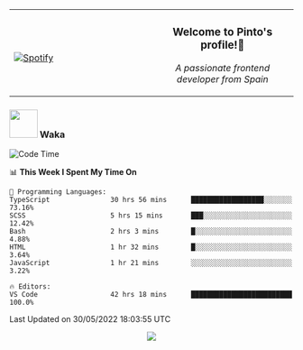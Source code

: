 <table width="100%" align="center"> 
  <tr>
  <td width="50%">
      
&nbsp; <br> [![Spotify](https://novatorem-zeta-rust.vercel.app/api/spotify)](https://open.spotify.com/user/novatorem-zeta-rust)

  </td>
  <td width="50%">
    <h3 align="center">Welcome to Pinto's profile!👋</h3>
    <p align="center"><em>A passionate frontend developer from Spain</em></p>
  </td>
  </table>

### <img src="https://media.giphy.com/media/VgCDAzcKvsR6OM0uWg/giphy.gif" width="50"> Waka

  <!--START_SECTION:waka-->
![Code Time](http://img.shields.io/badge/Code%20Time-452%20hrs%2019%20mins-blue)

📊 **This Week I Spent My Time On** 

```text
💬 Programming Languages: 
TypeScript               30 hrs 56 mins      ██████████████████░░░░░░░   73.16% 
SCSS                     5 hrs 15 mins       ███░░░░░░░░░░░░░░░░░░░░░░   12.42% 
Bash                     2 hrs 3 mins        █░░░░░░░░░░░░░░░░░░░░░░░░   4.88% 
HTML                     1 hr 32 mins        █░░░░░░░░░░░░░░░░░░░░░░░░   3.64% 
JavaScript               1 hr 21 mins        ░░░░░░░░░░░░░░░░░░░░░░░░░   3.22%

🔥 Editors: 
VS Code                  42 hrs 18 mins      █████████████████████████   100.0%

```


 Last Updated on 30/05/2022 18:03:55 UTC
<!--END_SECTION:waka-->

<div align="center">
<img src="https://github-readme-stats-gilt-tau.vercel.app/api/top-langs/?username=pinto-hub&layout=compact&theme=dracula" />
</div>
